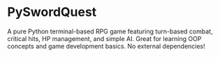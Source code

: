 # PySwordQuest
A pure Python terminal-based RPG game featuring turn-based combat, critical hits, HP management, and simple AI. Great for learning OOP concepts and game development basics. No external dependencies!
